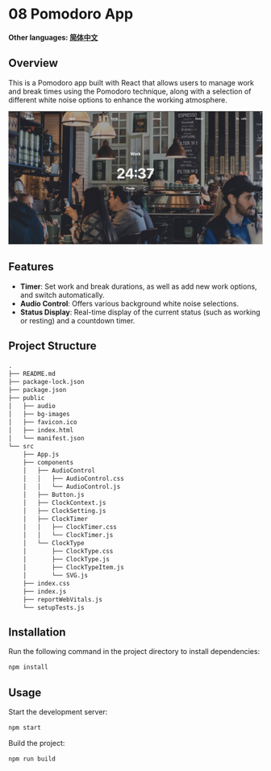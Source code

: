 # 08 Pomodoro App

**Other languages: [简体中文](README_zh.md)**

## Overview

This is a Pomodoro app built with React that allows users to manage work and break times using the Pomodoro technique, along with a selection of different white noise options to enhance the working atmosphere.

![08-pomodoro](../img-storage/08-pomodoro.jpg)

## Features

- **Timer**: Set work and break durations, as well as add new work options, and switch automatically.
- **Audio Control**: Offers various background white noise selections.
- **Status Display**: Real-time display of the current status (such as working or resting) and a countdown timer.

## Project Structure

```
.
├── README.md
├── package-lock.json
├── package.json
├── public
│   ├── audio
│   ├── bg-images
│   ├── favicon.ico
│   ├── index.html
│   └── manifest.json
└── src
    ├── App.js
    ├── components
    │   ├── AudioControl
    │   │   ├── AudioControl.css
    │   │   └── AudioControl.js
    │   ├── Button.js
    │   ├── ClockContext.js
    │   ├── ClockSetting.js
    │   ├── ClockTimer
    │   │   ├── ClockTimer.css
    │   │   └── ClockTimer.js
    │   └── ClockType
    │       ├── ClockType.css
    │       ├── ClockType.js
    │       ├── ClockTypeItem.js
    │       └── SVG.js
    ├── index.css
    ├── index.js
    ├── reportWebVitals.js
    └── setupTests.js
```

## Installation

Run the following command in the project directory to install dependencies:

```bash
npm install
```

## Usage

Start the development server:

```bash
npm start
```

Build the project:

```bash
npm run build
```
